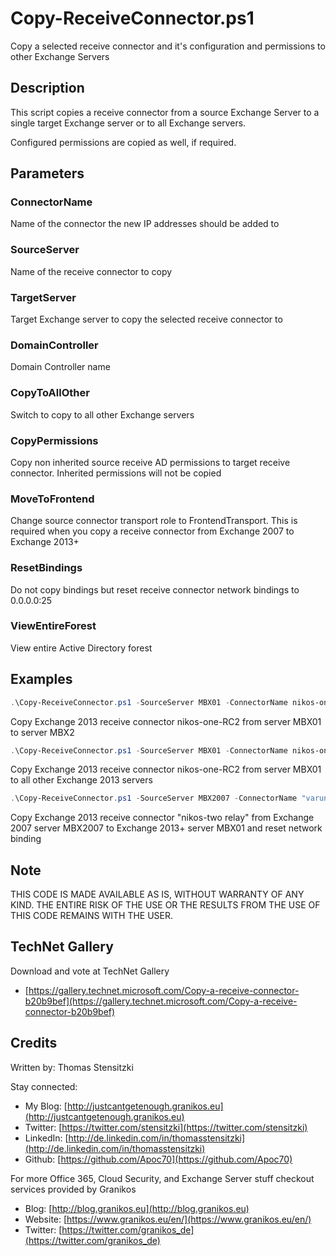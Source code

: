 # Copy-ReceiveConnector.ps1

Copy a selected receive connector and it's configuration and permissions to other Exchange Servers

## Description

This script copies a receive connector from a source Exchange Server to a single target Exchange server or to all Exchange servers.

Configured permissions are copied as well, if required.

## Parameters

### ConnectorName

Name of the connector the new IP addresses should be added to

### SourceServer

Name of the receive connector to copy

### TargetServer

Target Exchange server to copy the selected receive connector to

### DomainController

Domain Controller name

### CopyToAllOther

Switch to copy to all other Exchange servers

### CopyPermissions

Copy non inherited source receive AD permissions to target receive connector. Inherited permissions will not be copied

### MoveToFrontend

Change source connector transport role to FrontendTransport. This is required when you copy a receive connector from Exchange 2007 to Exchange 2013+

### ResetBindings

Do not copy bindings but reset receive connector network bindings to 0.0.0.0:25

### ViewEntireForest

View entire Active Directory forest

## Examples

``` PowerShell
.\Copy-ReceiveConnector.ps1 -SourceServer MBX01 -ConnectorName nikos-one-RC2 -TargetServer MBX2 -DomainController MYDC1.mcsmemail.de
```

Copy Exchange 2013 receive connector nikos-one-RC2 from server MBX01 to server MBX2

``` PowerShell
.\Copy-ReceiveConnector.ps1 -SourceServer MBX01 -ConnectorName nikos-one-RC1 -CopyToAllOther -DomainController MYDC1.mcsmemail.de
```

Copy Exchange 2013 receive connector nikos-one-RC2 from server MBX01 to all other Exchange 2013 servers

``` PowerShell
.\Copy-ReceiveConnector.ps1 -SourceServer MBX2007 -ConnectorName "varunagroup relay" -TargetServer MBX01 -MoveToFrontend -ResetBindings -DomainController MYDC1.mcsmemail.de
```

Copy Exchange 2013 receive connector "nikos-two relay" from Exchange 2007 server MBX2007 to Exchange 2013+ server MBX01 and reset network binding

## Note

THIS CODE IS MADE AVAILABLE AS IS, WITHOUT WARRANTY OF ANY KIND. THE ENTIRE
RISK OF THE USE OR THE RESULTS FROM THE USE OF THIS CODE REMAINS WITH THE USER.

## TechNet Gallery

Download and vote at TechNet Gallery

* [https://gallery.technet.microsoft.com/Copy-a-receive-connector-b20b9bef](https://gallery.technet.microsoft.com/Copy-a-receive-connector-b20b9bef)

## Credits

Written by: Thomas Stensitzki

Stay connected:

* My Blog: [http://justcantgetenough.granikos.eu](http://justcantgetenough.granikos.eu)
* Twitter: [https://twitter.com/stensitzki](https://twitter.com/stensitzki)
* LinkedIn: [http://de.linkedin.com/in/thomasstensitzki](http://de.linkedin.com/in/thomasstensitzki)
* Github: [https://github.com/Apoc70](https://github.com/Apoc70)

For more Office 365, Cloud Security, and Exchange Server stuff checkout services provided by Granikos

* Blog: [http://blog.granikos.eu](http://blog.granikos.eu)
* Website: [https://www.granikos.eu/en/](https://www.granikos.eu/en/)
* Twitter: [https://twitter.com/granikos_de](https://twitter.com/granikos_de)